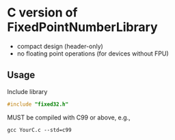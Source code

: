 # C version of FixedPointNumberLibrary
* compact design (header-only)
* no floating point operations (for devices without FPU)

## Usage
Include library
```C
#include "fixed32.h"
```
MUST be compiled with C99 or above, e.g.,
```
gcc YourC.c --std=c99
```
